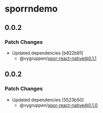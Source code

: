 # sporrndemo

## 0.0.2

### Patch Changes

- Updated dependencies [b822b81]
  - @vygruppen/spor-react-native@0.1.1

## 0.0.2

### Patch Changes

- Updated dependencies [5523b50]
  - @vygruppen/spor-react-native@0.1.0
